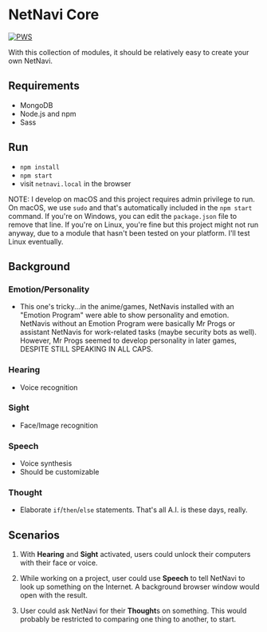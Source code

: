 # NetNavi Core
[![PWS](https://img.shields.io/badge/PWS-SciLab/NetNavi--Core-07d0eb.svg?style=flat-square)](https://paulwebb.software/SciLab/NetNavi-Core)

With this collection of modules, it should be relatively easy to create your own NetNavi.



## Requirements

- MongoDB
- Node.js and npm
- Sass



## Run

- `npm install`
- `npm start`
- visit `netnavi.local` in the browser

NOTE: I develop on macOS and this project requires admin privilege to run. On macOS, we use `sudo` and that's automatically included in the `npm start` command. If you're on Windows, you can edit the `package.json` file to remove that line. If you're on Linux, you're fine but this project might not run anyway, due to a module that hasn't been tested on your platform. I'll test Linux eventually.



## Background

### Emotion/Personality
- This one's tricky...in the anime/games, NetNavis installed with an "Emotion Program" were able to show personality and emotion. NetNavis without an Emotion Program were basically Mr Progs or assistant NetNavis for work-related tasks (maybe security bots as well). However, Mr Progs seemed to develop personality in later games, DESPITE STILL SPEAKING IN ALL CAPS.

### Hearing
- Voice recognition

### Sight
- Face/Image recognition

### Speech
- Voice synthesis
- Should be customizable

### Thought
- Elaborate `if`/`then`/`else` statements. That's all A.I. is these days, really.



## Scenarios

1) With **Hearing** and **Sight** activated, users could unlock their computers with their face or voice.

2) While working on a project, user could use **Speech** to tell NetNavi to look up something on the Internet. A background browser window would open with the result.

3) User could ask NetNavi for their **Thought**s on something. This would probably be restricted to comparing one thing to another, to start.
